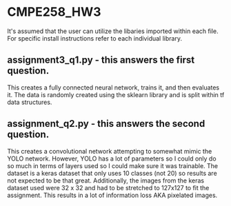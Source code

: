 # CMPE258_HW3
It's assumed that the user can utilize the libaries imported within each file. For specific install instructions refer to each individual library.
## assignment3_q1.py - this answers the first question. 
This creates a fully connected neural network, trains it, and then evaluates it. 
The data is randomly created using the sklearn library and is split within
tf data structures.

## assignment_q2.py - this answers the second question.
This creates a convolutional network attempting to somewhat mimic the YOLO network. However, YOLO has a lot of parameters so I could only do so much in terms of layers used so I could make sure it was trainable. The dataset is a keras dataset that only uses 10 classes (not 20) so results are not expected to be that great. Additionally, the images from the keras dataset used were 32 x 32 and had to be stretched to 127x127 to fit the assignment. This results in a lot of information loss AKA pixelated images.
